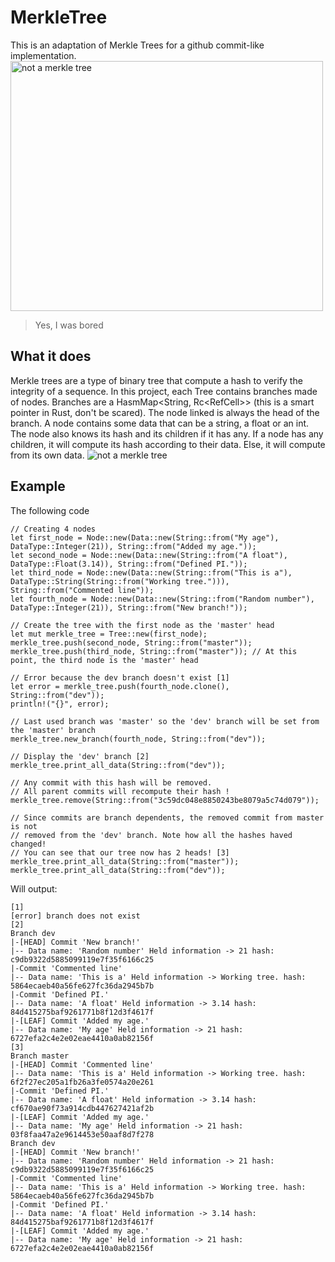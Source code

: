 # MerkleTree
This is an adaptation of Merkle Trees for a github commit-like implementation.
<img alt="not a merkle tree" src="https://github.com/KNaudin/MerkleTree/blob/master/images/merkle%20tree.png" width="500" height="400">
> Yes, I was bored

## What it does
Merkle trees are a type of binary tree that compute a hash to verify the integrity of a sequence.
In this project, each Tree contains branches made of nodes.
Branches are a HasmMap<String, Rc<RefCell<Node>>> (this is a smart pointer in Rust, don't be scared). The node linked
is always the head of the branch.
A node contains some data that can be a string, a float or an int. The node also knows its hash and its children if it has any.
If a node has any children, it will compute its hash according to their data. Else, it will compute from its own data.
<img alt="not a merkle tree" src="https://github.com/KNaudin/MerkleTree/blob/master/images/merkletreehash.png">

## Example
The following code
```
// Creating 4 nodes
let first_node = Node::new(Data::new(String::from("My age"), DataType::Integer(21)), String::from("Added my age."));
let second_node = Node::new(Data::new(String::from("A float"), DataType::Float(3.14)), String::from("Defined PI."));
let third_node = Node::new(Data::new(String::from("This is a"), DataType::String(String::from("Working tree."))), String::from("Commented line"));
let fourth_node = Node::new(Data::new(String::from("Random number"), DataType::Integer(21)), String::from("New branch!"));

// Create the tree with the first node as the 'master' head
let mut merkle_tree = Tree::new(first_node);
merkle_tree.push(second_node, String::from("master"));
merkle_tree.push(third_node, String::from("master")); // At this point, the third node is the 'master' head

// Error because the dev branch doesn't exist [1]
let error = merkle_tree.push(fourth_node.clone(), String::from("dev"));
println!("{}", error);

// Last used branch was 'master' so the 'dev' branch will be set from the 'master' branch
merkle_tree.new_branch(fourth_node, String::from("dev"));

// Display the 'dev' branch [2]
merkle_tree.print_all_data(String::from("dev"));

// Any commit with this hash will be removed.
// All parent commits will recompute their hash !
merkle_tree.remove(String::from("3c59dc048e8850243be8079a5c74d079"));

// Since commits are branch dependents, the removed commit from master is not
// removed from the 'dev' branch. Note how all the hashes haved changed!
// You can see that our tree now has 2 heads! [3]
merkle_tree.print_all_data(String::from("master"));
merkle_tree.print_all_data(String::from("dev"));
```
Will output:
```
[1]
[error] branch does not exist
[2]
Branch dev
|-[HEAD] Commit 'New branch!'
|-- Data name: 'Random number' Held information -> 21 hash: c9db9322d5885099119e7f35f6166c25
|-Commit 'Commented line'
|-- Data name: 'This is a' Held information -> Working tree. hash: 5864ecaeb40a56fe627fc36da2945b7b
|-Commit 'Defined PI.'
|-- Data name: 'A float' Held information -> 3.14 hash: 84d415275baf9261771b8f12d3f4617f
|-[LEAF] Commit 'Added my age.'
|-- Data name: 'My age' Held information -> 21 hash: 6727efa2c4e2e02eae4410a0ab82156f
[3]
Branch master
|-[HEAD] Commit 'Commented line'
|-- Data name: 'This is a' Held information -> Working tree. hash: 6f2f27ec205a1fb26a3fe0574a20e261
|-Commit 'Defined PI.'
|-- Data name: 'A float' Held information -> 3.14 hash: cf670ae90f73a914cdb447627421af2b
|-[LEAF] Commit 'Added my age.'
|-- Data name: 'My age' Held information -> 21 hash: 03f8faa47a2e9614453e50aaf8d7f278
Branch dev
|-[HEAD] Commit 'New branch!'
|-- Data name: 'Random number' Held information -> 21 hash: c9db9322d5885099119e7f35f6166c25
|-Commit 'Commented line'
|-- Data name: 'This is a' Held information -> Working tree. hash: 5864ecaeb40a56fe627fc36da2945b7b
|-Commit 'Defined PI.'
|-- Data name: 'A float' Held information -> 3.14 hash: 84d415275baf9261771b8f12d3f4617f
|-[LEAF] Commit 'Added my age.'
|-- Data name: 'My age' Held information -> 21 hash: 6727efa2c4e2e02eae4410a0ab82156f
```
